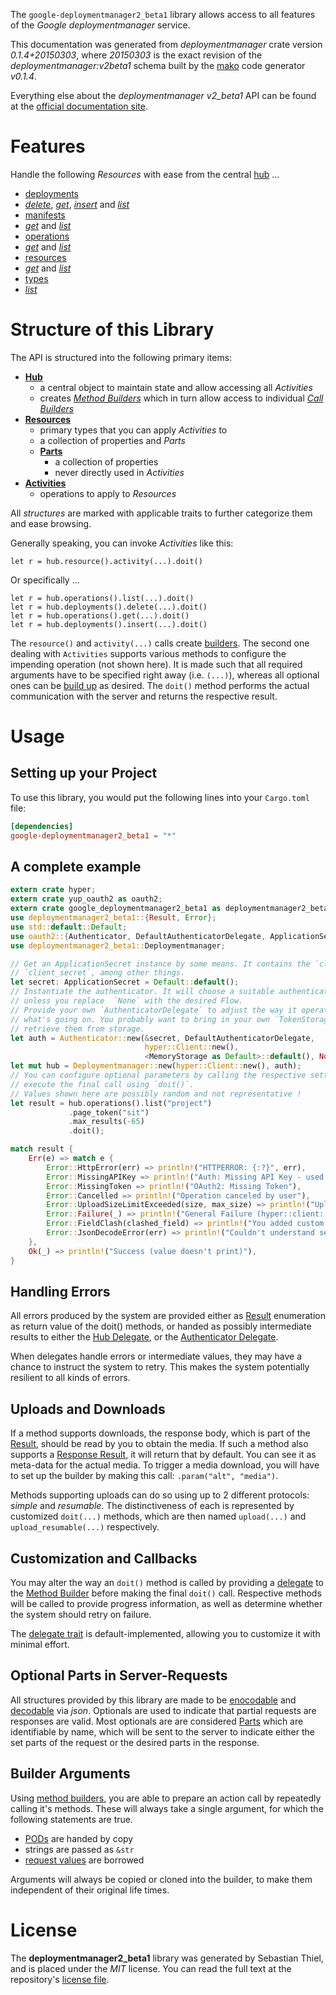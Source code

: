 <!---
DO NOT EDIT !
This file was generated automatically from 'src/mako/api/README.md.mako'
DO NOT EDIT !
-->
The `google-deploymentmanager2_beta1` library allows access to all features of the *Google deploymentmanager* service.

This documentation was generated from *deploymentmanager* crate version *0.1.4+20150303*, where *20150303* is the exact revision of the *deploymentmanager:v2beta1* schema built by the [mako](http://www.makotemplates.org/) code generator *v0.1.4*.

Everything else about the *deploymentmanager* *v2_beta1* API can be found at the
[official documentation site](https://developers.google.com/deployment-manager/).
# Features

Handle the following *Resources* with ease from the central [hub](http://byron.github.io/google-apis-rs/google-deploymentmanager2_beta1/struct.Deploymentmanager.html) ... 

* [deployments](http://byron.github.io/google-apis-rs/google-deploymentmanager2_beta1/struct.Deployment.html)
 * [*delete*](http://byron.github.io/google-apis-rs/google-deploymentmanager2_beta1/struct.DeploymentDeleteCall.html), [*get*](http://byron.github.io/google-apis-rs/google-deploymentmanager2_beta1/struct.DeploymentGetCall.html), [*insert*](http://byron.github.io/google-apis-rs/google-deploymentmanager2_beta1/struct.DeploymentInsertCall.html) and [*list*](http://byron.github.io/google-apis-rs/google-deploymentmanager2_beta1/struct.DeploymentListCall.html)
* [manifests](http://byron.github.io/google-apis-rs/google-deploymentmanager2_beta1/struct.Manifest.html)
 * [*get*](http://byron.github.io/google-apis-rs/google-deploymentmanager2_beta1/struct.ManifestGetCall.html) and [*list*](http://byron.github.io/google-apis-rs/google-deploymentmanager2_beta1/struct.ManifestListCall.html)
* [operations](http://byron.github.io/google-apis-rs/google-deploymentmanager2_beta1/struct.Operation.html)
 * [*get*](http://byron.github.io/google-apis-rs/google-deploymentmanager2_beta1/struct.OperationGetCall.html) and [*list*](http://byron.github.io/google-apis-rs/google-deploymentmanager2_beta1/struct.OperationListCall.html)
* [resources](http://byron.github.io/google-apis-rs/google-deploymentmanager2_beta1/struct.ResourceType.html)
 * [*get*](http://byron.github.io/google-apis-rs/google-deploymentmanager2_beta1/struct.ResourceGetCall.html) and [*list*](http://byron.github.io/google-apis-rs/google-deploymentmanager2_beta1/struct.ResourceListCall.html)
* [types](http://byron.github.io/google-apis-rs/google-deploymentmanager2_beta1/struct.Type.html)
 * [*list*](http://byron.github.io/google-apis-rs/google-deploymentmanager2_beta1/struct.TypeListCall.html)




# Structure of this Library

The API is structured into the following primary items:

* **[Hub](http://byron.github.io/google-apis-rs/google-deploymentmanager2_beta1/struct.Deploymentmanager.html)**
    * a central object to maintain state and allow accessing all *Activities*
    * creates [*Method Builders*](http://byron.github.io/google-apis-rs/google-deploymentmanager2_beta1/trait.MethodsBuilder.html) which in turn
      allow access to individual [*Call Builders*](http://byron.github.io/google-apis-rs/google-deploymentmanager2_beta1/trait.CallBuilder.html)
* **[Resources](http://byron.github.io/google-apis-rs/google-deploymentmanager2_beta1/trait.Resource.html)**
    * primary types that you can apply *Activities* to
    * a collection of properties and *Parts*
    * **[Parts](http://byron.github.io/google-apis-rs/google-deploymentmanager2_beta1/trait.Part.html)**
        * a collection of properties
        * never directly used in *Activities*
* **[Activities](http://byron.github.io/google-apis-rs/google-deploymentmanager2_beta1/trait.CallBuilder.html)**
    * operations to apply to *Resources*

All *structures* are marked with applicable traits to further categorize them and ease browsing.

Generally speaking, you can invoke *Activities* like this:

```Rust,ignore
let r = hub.resource().activity(...).doit()
```

Or specifically ...

```ignore
let r = hub.operations().list(...).doit()
let r = hub.deployments().delete(...).doit()
let r = hub.operations().get(...).doit()
let r = hub.deployments().insert(...).doit()
```

The `resource()` and `activity(...)` calls create [builders][builder-pattern]. The second one dealing with `Activities` 
supports various methods to configure the impending operation (not shown here). It is made such that all required arguments have to be 
specified right away (i.e. `(...)`), whereas all optional ones can be [build up][builder-pattern] as desired.
The `doit()` method performs the actual communication with the server and returns the respective result.

# Usage

## Setting up your Project

To use this library, you would put the following lines into your `Cargo.toml` file:

```toml
[dependencies]
google-deploymentmanager2_beta1 = "*"
```

## A complete example

```Rust
extern crate hyper;
extern crate yup_oauth2 as oauth2;
extern crate google_deploymentmanager2_beta1 as deploymentmanager2_beta1;
use deploymentmanager2_beta1::{Result, Error};
use std::default::Default;
use oauth2::{Authenticator, DefaultAuthenticatorDelegate, ApplicationSecret, MemoryStorage};
use deploymentmanager2_beta1::Deploymentmanager;

// Get an ApplicationSecret instance by some means. It contains the `client_id` and 
// `client_secret`, among other things.
let secret: ApplicationSecret = Default::default();
// Instantiate the authenticator. It will choose a suitable authentication flow for you, 
// unless you replace  `None` with the desired Flow.
// Provide your own `AuthenticatorDelegate` to adjust the way it operates and get feedback about 
// what's going on. You probably want to bring in your own `TokenStorage` to persist tokens and
// retrieve them from storage.
let auth = Authenticator::new(&secret, DefaultAuthenticatorDelegate,
                              hyper::Client::new(),
                              <MemoryStorage as Default>::default(), None);
let mut hub = Deploymentmanager::new(hyper::Client::new(), auth);
// You can configure optional parameters by calling the respective setters at will, and
// execute the final call using `doit()`.
// Values shown here are possibly random and not representative !
let result = hub.operations().list("project")
             .page_token("sit")
             .max_results(-65)
             .doit();

match result {
    Err(e) => match e {
        Error::HttpError(err) => println!("HTTPERROR: {:?}", err),
        Error::MissingAPIKey => println!("Auth: Missing API Key - used if there are no scopes"),
        Error::MissingToken => println!("OAuth2: Missing Token"),
        Error::Cancelled => println!("Operation canceled by user"),
        Error::UploadSizeLimitExceeded(size, max_size) => println!("Upload size too big: {} of {}", size, max_size),
        Error::Failure(_) => println!("General Failure (hyper::client::Response doesn't print)"),
        Error::FieldClash(clashed_field) => println!("You added custom parameter which is part of builder: {:?}", clashed_field),
        Error::JsonDecodeError(err) => println!("Couldn't understand server reply - maybe API needs update: {:?}", err),
    },
    Ok(_) => println!("Success (value doesn't print)"),
}

```
## Handling Errors

All errors produced by the system are provided either as [Result](http://byron.github.io/google-apis-rs/google-deploymentmanager2_beta1/enum.Result.html) enumeration as return value of 
the doit() methods, or handed as possibly intermediate results to either the 
[Hub Delegate](http://byron.github.io/google-apis-rs/google-deploymentmanager2_beta1/trait.Delegate.html), or the [Authenticator Delegate](http://byron.github.io/google-apis-rs/google-deploymentmanager2_beta1/../yup-oauth2/trait.AuthenticatorDelegate.html).

When delegates handle errors or intermediate values, they may have a chance to instruct the system to retry. This 
makes the system potentially resilient to all kinds of errors.

## Uploads and Downloads
If a method supports downloads, the response body, which is part of the [Result](http://byron.github.io/google-apis-rs/google-deploymentmanager2_beta1/enum.Result.html), should be
read by you to obtain the media.
If such a method also supports a [Response Result](http://byron.github.io/google-apis-rs/google-deploymentmanager2_beta1/trait.ResponseResult.html), it will return that by default.
You can see it as meta-data for the actual media. To trigger a media download, you will have to set up the builder by making
this call: `.param("alt", "media")`.

Methods supporting uploads can do so using up to 2 different protocols: 
*simple* and *resumable*. The distinctiveness of each is represented by customized 
`doit(...)` methods, which are then named `upload(...)` and `upload_resumable(...)` respectively.

## Customization and Callbacks

You may alter the way an `doit()` method is called by providing a [delegate](http://byron.github.io/google-apis-rs/google-deploymentmanager2_beta1/trait.Delegate.html) to the 
[Method Builder](http://byron.github.io/google-apis-rs/google-deploymentmanager2_beta1/trait.CallBuilder.html) before making the final `doit()` call. 
Respective methods will be called to provide progress information, as well as determine whether the system should 
retry on failure.

The [delegate trait](http://byron.github.io/google-apis-rs/google-deploymentmanager2_beta1/trait.Delegate.html) is default-implemented, allowing you to customize it with minimal effort.

## Optional Parts in Server-Requests

All structures provided by this library are made to be [enocodable](http://byron.github.io/google-apis-rs/google-deploymentmanager2_beta1/trait.RequestValue.html) and 
[decodable](http://byron.github.io/google-apis-rs/google-deploymentmanager2_beta1/trait.ResponseResult.html) via *json*. Optionals are used to indicate that partial requests are responses 
are valid.
Most optionals are are considered [Parts](http://byron.github.io/google-apis-rs/google-deploymentmanager2_beta1/trait.Part.html) which are identifiable by name, which will be sent to 
the server to indicate either the set parts of the request or the desired parts in the response.

## Builder Arguments

Using [method builders](http://byron.github.io/google-apis-rs/google-deploymentmanager2_beta1/trait.CallBuilder.html), you are able to prepare an action call by repeatedly calling it's methods.
These will always take a single argument, for which the following statements are true.

* [PODs][wiki-pod] are handed by copy
* strings are passed as `&str`
* [request values](http://byron.github.io/google-apis-rs/google-deploymentmanager2_beta1/trait.RequestValue.html) are borrowed

Arguments will always be copied or cloned into the builder, to make them independent of their original life times.

[wiki-pod]: http://en.wikipedia.org/wiki/Plain_old_data_structure
[builder-pattern]: http://en.wikipedia.org/wiki/Builder_pattern
[google-go-api]: https://github.com/google/google-api-go-client

# License
The **deploymentmanager2_beta1** library was generated by Sebastian Thiel, and is placed 
under the *MIT* license.
You can read the full text at the repository's [license file][repo-license].

[repo-license]: https://github.com/Byron/google-apis-rs/LICENSE.md
